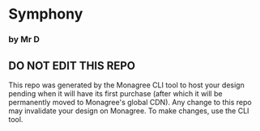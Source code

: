 # Symphony
### by Mr D

## DO NOT EDIT THIS REPO

This repo was generated by the Monagree CLI tool to host your design pending when it will have its first purchase (after which it will be permanently moved to Monagree's global CDN).  Any change to this repo may invalidate your design on Monagree.  To make changes, use the CLI tool.